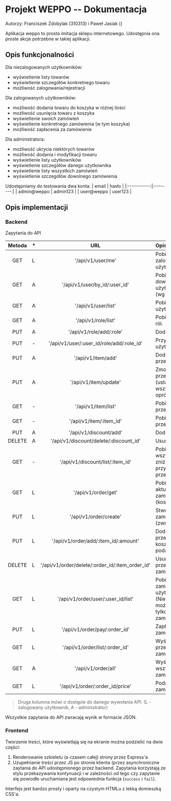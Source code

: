 # Projekt WEPPO -- Dokumentacja
Autorzy: Franciszek Zdobylak (310313) i Paweł Jasiak ()

Aplikacja weppo to prosta imitacja sklepu internetowego. Udostępnia ona proste akcje potrzebne
w takiej aplikacji.

## Opis funkcjonalności

Dla niezalogowanych użytkowników:
* wyświetlenie listy towarów
* wyświetlenie szczegółów konkretnego towaru
* możliwość zalogowania/rejestracji

Dla zalogowanych użytkowników:
* możliwość dodania towaru do koszyka w różnej ilości
* możliwość usunięcia towaru z koszyka
* wyświetlenie swoich zamówień
* wyświetlenie konkretnego zamówienia (w tym koszyka)
* możliwość zapłacenia za zamówienie

Dla administratora:
* możliwość ukrycia niektórych towarów
* możliwość dodania i modyfikacji towaru
* wyświetlenie listy użytkowników
* wyświetlenie szczegółów danego użytkownika
* wyświetlenie listy wszystkich zamówień
* wyświetlenie szczegółów dowolnego zamówienia

Udostępniamy do testowania dwa konta:
|    email    |   hasło  |
|:-----------:|:--------:|
| admin@weppo | admin123 |
| user@weppo  | user123  |


## Opis implementacji

### Backend

Zapytania do API

|Metoda|\*|URL|Opis|
|:----:|-|:--:|:---|
|GET   |L|'/api/v1/user/me'|Pobierz dane zalogowanego użytkownika.|
|GET   |A|'/api/v1/user/by\_id/:user\_id'|Pobierz dane dowolnego użytkownika (wg id) |
|GET   |A|'/api/v1/user/list'|Pobierz listę użytkowników.|
|GET   |A|'/api/v1/role/list'|Pobierz listę ról.|
|PUT   |A|'/api/v1/role/add/:role'|Dodaj rolę.|
|PUT   |-|'/api/v1/user/:user\_id/role/add/:role\_id'|Przypisz rolę użytkownikowi.|
|PUT   |A|'/api/v1/item/add'|Dodaj przedmiot.|
|PUT   |A|'/api/v1/item/update'|Zmodyfikuj przedmiot. (ustawiane są wszystkie pola oprócz id.)|
|GET   |-|'/api/v1/item/list'|Pobierz listę przedmiotów.|
|GET   |-|'/api/v1/item/:item\_id'|Pobierz dane przedmiotu.|
|PUT   |A|'/api/v1/discount/add'|Dodaj zniżkę.|
|DELETE|A|'/api/v1/discount/delete/:discount\_id'|Usuń zniżkę.|
|GET   |-|'/api/v1/discount/list/:item\_id'|Pobierz wszystkie zniżki przypisane do przedmiotu.|
|GET   |L|'/api/v1/order/get'|Pobierz id aktualnego zamówienia (koszyka).|
|PUT   |L|'/api/v1/order/create'|Stwórz nowe zamówienie. (zwracane id)|
|PUT   |L|'/api/v1/order/add/:item\_id/:amount'|Dodaj przedmiot do koszyka (w podanej ilości).|
|DELETE|L|'/api/v1/order/delete/:order\_id/:item\_order\_id'|Usuń przedmiot z zamówienia.|
|GET   |L|'/api/v1/order/user/:user\_id/list'|Pobierz zamówienia użytkownika. (Nie-admin może pobrać tylko swoje zamówienia).|
|PUT   |L|'/api/v1/order/pay/:order\_id'|Zapłać za zamówienie.|
|GET   |L|'/api/v1/order/list/:order\_id'|Wyświetl przedmioty zamówienia.|
|GET   |A|'/api/v1/order/all'|Wyświetl wszystkie zamówienia.|
|GET   |L|'/api/v1/order/:order\_id/price'|Podaj wartość zamówienia.|

> Druga kolumna mówi o dostępie do danego wywołania API.
> (L - zalogowany użytkownik, A - administrator)

Wszystkie zapytania do API zwracają wynik w formacie JSON.

### Frontend
Tworzenie treści, które wyświetlają się na ekranie można podzielić na dwie części:
1. Renderowanie szkieletu (a czasem całej) strony przez Express'a.
2. Uzupełnianie treści przez JS po stronie klienta (przez asynchroniczne zaytania do API 
  udostępnionego przez backend. Zapytania korzystają ze stylu przekazywania kontynuacji i 
  w zależności od tego czy zapytanie się powiodło uruchamiana jest odpowiednia funkcja
  (`success` i `fail`).

Interfejs jest bardzo prosty i oparty na czystym HTMLu z lekką domieszką CSS'a.
